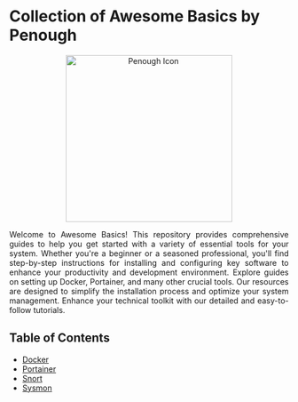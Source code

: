 # Collection of Awesome Basics by Penough

<p align="center">
    <img src="./Resources/penough-logo-dark.png" alt="Penough Icon" width="300">
</p>

<p align="justify">
Welcome to Awesome Basics! This repository provides comprehensive guides to help you get started with a variety of essential tools for your system. Whether you're a beginner or a seasoned professional, you'll find step-by-step instructions for installing and configuring key software to enhance your productivity and development environment. Explore guides on setting up Docker, Portainer, and many other crucial tools. Our resources are designed to simplify the installation process and optimize your system management. Enhance your technical toolkit with our detailed and easy-to-follow tutorials.
</p>

## Table of Contents
- [Docker](./Docker/README.md)
- [Portainer](./Portainer/README.md)
- [Snort](./Snort/README.md)
- [Sysmon](./Sysmon/README.md)
